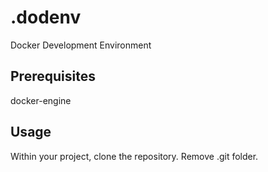 # .dodenv
Docker Development Environment

## Prerequisites
docker-engine

## Usage
Within your project, clone the repository. Remove .git folder. 
